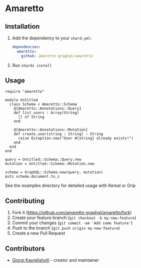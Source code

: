 # Amaretto

## Installation

1. Add the dependency to your `shard.yml`:

   ```yaml
   dependencies:
     amaretto:
       github: amaretto-graphql/amaretto
   ```

2. Run `shards install`

## Usage

```crystal
require "amaretto"

module Untitled
  class Schema < Amaretto::Schema
    @[Amaretto::Annotations::Query]
    def list_users : Array(String)
      [] of String
    end

    @[Amaretto::Annotations::Mutation]
    def create_user(string : String) : String
      raise Exception.new("User #{string} already exists!")
    end
  end
end

query = Untitled::Schema::Query.new
mutation = Untitled::Schema::Mutation.new

schema = GraphQL::Schema.new(query, mutation)
puts schema.document.to_s
```

See the examples directory for detailed usage with Kemal or Grip

## Contributing

1. Fork it (<https://github.com/amaretto-graphql/amaretto/fork>)
2. Create your feature branch (`git checkout -b my-new-feature`)
3. Commit your changes (`git commit -am 'Add some feature'`)
4. Push to the branch (`git push origin my-new-feature`)
5. Create a new Pull Request

## Contributors

- [Giorgi Kavrelishvili](https://github.com/grkek) - creator and maintainer
